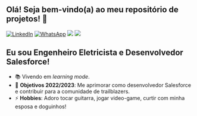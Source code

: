 ## Olá! Seja bem-vindo(a) ao meu repositório de projetos! 👋
[![LinkedIn][linkedin-shield]][linkedin-url]
[![WhatsApp][whatsapp-shield]][whatsapp-url]
<a href="mailto:vini90a@gmail.com?subject=Vindo%20do%20Github"><img src="https://img.shields.io/badge/gmail-%23D14836.svg?&style=for-the-badge&logo=gmail&logoColor=white" /></a>
[<img src ="https://img.shields.io/badge/website-%23.svg?&style=for-the-badge&logo=www&logoColor=white%22&color=black">](https://trailblazer.me/id/vini90a/)



## Eu sou Engenheiro Eletricista e Desenvolvedor Salesforce!

- 📚 Vivendo em <em>learning mode</em>.
- 🥅 **Objetivos 2022/2023**: Me aprimorar como desenvolvedor Salesforce e contribuir para a comunidade de trailblazers.
- ⚡ **Hobbies**: Adoro tocar guitarra, jogar video-game, curtir com minha esposa e doguinhos!


[linkedin-shield]: https://img.shields.io/badge/LinkedIn-0077B5?style=for-the-badge&logo=linkedin&logoColor=white
[linkedin-url]: https://www.linkedin.com/in/vin%C3%ADcius-alves-050806162
[whatsapp-shield]: https://img.shields.io/badge/WhatsApp-25D366?style=for-the-badge&logo=whatsapp&logoColor=white
[whatsapp-url]: https://api.whatsapp.com/send?phone=5511942251990
